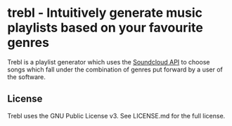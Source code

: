 # trebl - Intuitively generate music playlists based on your favourite genres

Trebl is a playlist generator which uses the [Soundcloud API](https://developers.soundcloud.com/docs/api/guide) to choose songs which fall under the combination of genres put forward by a user of the software.

## License

Trebl uses the GNU Public License v3. See LICENSE.md for the full license.
